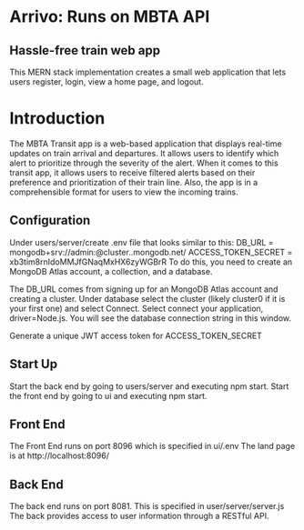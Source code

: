 # Arrivo: Runs on MBTA API
## Hassle-free train web app
This MERN stack implementation creates a small web application that lets users register, login, view a home page, and logout.

# Introduction
The MBTA Transit app is a web-based application that displays real-time updates on train arrival and departures. It allows users to identify which alert to prioritize through the severity of the alert. When it comes to this transit app, it allows users to receive filtered alerts based on their preference and prioritization of their train line. Also, the app is in a comprehensible format for users to view the incoming trains.

Configuration
-------------
Under users/server/create .env file that looks similar to this:
DB_URL = mongodb+srv://admin:<your admin password>@cluster<some  number>.<some unique id>.mongodb.net/<some database name>
ACCESS_TOKEN_SECRET = xb3tim8rnIdoMMJfGNaqMxHX6zyWGBrR
To do this, you need to create an MongoDB Atlas account, a collection, and a database.

The DB_URL comes from signing up for an MongoDB Atlas account and creating a cluster.  Under database select the cluster (likely
cluster0 if it is your first one) and select Connect. Select connect your application, driver=Node.js.  You will see
the database connection string in this window.

Generate a unique JWT access token for ACCESS_TOKEN_SECRET

Start Up
---------
  Start the back end by going to users/server and executing npm start.
  Start the front end by going to ui and executing npm start.
  
Front End
---------
  The Front End runs on port 8096 which is specified in ui/.env
  The land page is at http://localhost:8096/
  
Back End
--------
  The back end runs on port 8081.
  This is specified in user/server/server.js
  The back provides access to user information through a RESTful API.
